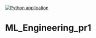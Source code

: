 [![Python application](https://github.com/svwk/ML_Engineering_pr1/actions/workflows/python-app.yml/badge.svg)](https://github.com/svwk/ML_Engineering_pr1/actions/workflows/python-app.yml)
# ML_Engineering_pr1
